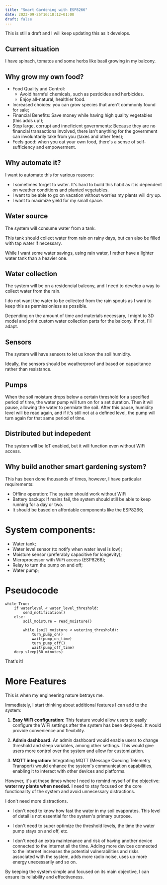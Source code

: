 ```yaml
---
title: "Smart Gardening with ESP8266"
date: 2023-09-25T16:18:12+01:00
draft: false
---
```


This is still a draft and I will keep updating this as it develops.

## Current situation 

I have spinach, tomatos and some herbs like basil growing in my balcony.

## Why grow my own food?

* Food Quality and Control:
    * Avoid harmful chemicals, such as pesticides and herbicides.
    * Enjoy all-natural, healthier food.
* Increased choices: you can grow species that aren't commonly found for sale;
* Financial Benefits: Save money while having high quality vegetables (this adds up!);
* Stop large, corrupt and inneficient governments: Because they are no financial transactions involved, there isn't anything for the government can involuntarily take from you (taxes and other fees);
* Feels good: when you eat your own food, there's a sense of 
self-sufficiency and empowerment.

## Why automate it?

I want to automate this for various reasons:
* I sometimes forget to water. It's hard to build this habit as it is dependent on weather conditions and planted vegetables.
* I want to be able to go on vacation without worries my plants will dry up.
* I want to maximize yield for my small space.

## Water source

The system will consume water from a tank.

This tank should collect water from rain on rainy days, but can also be filled with tap water if necessary.

While I want some water savings, using rain water, I rather have a lighter water tank than a heavier one. 

## Water collection

The system will be on a residencial balcony, and I need to develop a way to collect water from the rain.

I do not want the water to be collected from the rain spouts as I want to keep this as permissionless as possible.

Depending on the amount of time and materials necessary, I might to 3D model and print custom water collection parts for the balcony. If not, I'll adapt.

## Sensors

The system will have sensors to let us know the soil humidity.

Ideally, the sensors should be weatherproof and based on capacitance rather than resistance.

## Pumps

When the soil moisture drops below a certain threshold for a specified period of time, the water pump will turn on for a set duration. Then it will pause, allowing the water to permiate the soil. After this pause, humidity level will be read again, and if it's still not at a defined level, the pump will turn again for that same period of time.

## Distributed but indepedent

The system will be IoT enabled, but it will function even without WiFi access.

## Why build another smart gardening system?

This has been done thousands of times, however, I have particular requirements:
* Offline operation: The system should work without WiFi
* Battery backup: If mains fail, the system should still be able to keep running for a day or two.
* It should be based on affordable components like the ESP8266;

# System components:

* Water tank;
* Water level sensor (to notify when water level is low);
* Moisture sensor (preferably capacitive for longevity);
* Microprocessor with WiFi access (ESP8266);
* Relay to turn the pump on and off;
* Water pump;

# Pseudocode

```
while True:
    if waterlevel < water_level_threshold:
        send_notification()
    else:
        soil_moisture = read_moisture()

        while (soil_moisture < watering_threshold):
            turn_pump_on()
            wait(pump_on_time)
            turn_pump_off()
            wait(pump_off_time)
    deep_sleep(30 minutes)
```
That's it!

# More Features

This is when my engineering nature betrays me.

Immediately, I start thinking about additional features I can add to the system:

1. **Easy WiFi configuration:** This feature would allow users to easily configure the WiFi settings after the system has been deployed. It would provide convenience and flexibility.

2. **Admin dashboard:** An admin dashboard would enable users to change threshold and sleep variables, among other settings. This would give users more control over the system and allow for customization.

3. **MQTT integration:** Integrating MQTT (Message Queuing Telemetry Transport) would enhance the system's communication capabilities, enabling it to interact with other devices and platforms.

However, it's at these times where I need to remind myself of the objective: **water my plants when needed.** I need to stay focused on the core functionality of the system and avoid unnecessary distractions.

I don't need more distractions. 

* I don't need to know how fast the water in my soil evaporates. This level of detail is not essential for the system's primary purpose. 

* I don't need to super optimize the threshold levels, the time the water pump stays on and off, etc.

* I don't need an extra maintenance and risk of having another device connected to the internet all the time. Adding more devices connected to the internet increases the potential vulnerabilities and risks associated with the system, adds more radio noise, uses up more energy unecessarily and so on.

By keeping the system simple and focused on its main objective, I can ensure its reliability and effectiveness.
